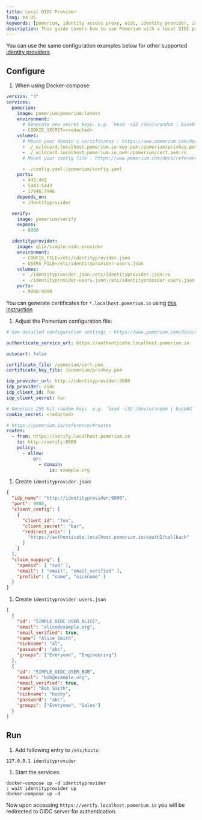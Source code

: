```yaml
---
title: Local OIDC Provider
lang: en-US
keywords: [pomerium, identity access proxy, oidc, identity provider, idp]
description: This guide covers how to use Pomerium with a local OIDC provider using [qlik/simple-oidc-provider].
---
```


You can use the same configuration examples below for other supported [identity providers](/docs/identity-providers).

## Configure

1. When using Docker-compose:

  ```yaml title="docker-compose.yaml"
  version: "3"
  services:
    pomerium:
      image: pomerium/pomerium:latest
      environment:
        # Generate new secret keys. e.g. `head -c32 /dev/urandom | base64`
        - COOKIE_SECRET=<redacted>
      volumes:
        # Mount your domain's certificates : https://www.pomerium.com/docs/reference/certificates
        - ./_wildcard.localhost.pomerium.io-key.pem:/pomerium/privkey.pem:ro
        - ./_wildcard.localhost.pomerium.io.pem:/pomerium/cert.pem:ro
        # Mount your config file : https://www.pomerium.com/docs/reference/

        - ./config.yaml:/pomerium/config.yaml
      ports:
        - 443:443
        - 5443:5443
        - 17946:7946
      depends_on:
        - identityprovider

    verify:
      image: pomerium/verify
      expose:
        - 8000

    identityprovider:
      image: qlik/simple-oidc-provider
      environment:
        - CONFIG_FILE=/etc/identityprovider.json
        - USERS_FILE=/etc/identityprovider-users.json
      volumes:
        - ./identityprovider.json:/etc/identityprovider.json:ro
        - ./identityprovider-users.json:/etc/identityprovider-users.json:ro
      ports:
        - 9000:9000
  ```

  You can generate certificates for `*.localhost.pomerium.io` using [this instruction](/docs/concepts/certificates#certificates-2)

1. Adjust the Pomerium configuration file:

  ```yaml title="config.yaml"
  # See detailed configuration settings : https://www.pomerium.com/docs/reference/

  authenticate_service_url: https://authenticate.localhost.pomerium.io

  autocert: false

  certificate_file: /pomerium/cert.pem
  certificate_key_file: /pomerium/privkey.pem

  idp_provider_url: http://identityprovider:9000
  idp_provider: oidc
  idp_client_id: foo
  idp_client_secret: bar

  # Generate 256 bit random keys  e.g. `head -c32 /dev/urandom | base64`
  cookie_secret: <redacted>

  # https://pomerium.io/reference/#routes
  routes:
    - from: https://verify.localhost.pomerium.io
      to: http://verify:8000
      policy:
        - allow:
            or:
              - domain:
                  is: example.org
  ```

1. Create `identityprovider.json`:

  ```json title="identityprovider.json"
  {
    "idp_name": "http://identityprovider:9000",
    "port": 9000,
    "client_config": [
      {
        "client_id": "foo",
        "client_secret": "bar",
        "redirect_uris": [
          "https://authenticate.localhost.pomerium.io/oauth2/callback"
        ]
      }
    ],
    "claim_mapping": {
      "openid": [ "sub" ],
      "email": [ "email", "email_verified" ],
      "profile": [ "name", "nickname" ]
    }
  }
  ```

1. Create `identityprovider-users.json`

  ```json title="identityprovider-users.json"
  [
    {
      "id": "SIMPLE_OIDC_USER_ALICE",
      "email": "alice@example.org",
      "email_verified": true,
      "name": "Alice Smith",
      "nickname": "al",
      "password": "abc",
      "groups": ["Everyone", "Engineering"]
    },
    {
      "id": "SIMPLE_OIDC_USER_BOB",
      "email": "bob@example.org",
      "email_verified": true,
      "name": "Bob Smith",
      "nickname": "bobby",
      "password": "abc",
      "groups": ["Everyone", "Sales"]
    }
  ]
  ```

## Run

1. Add following entry to `/etc/hosts`:

``` title="/etc/hosts"
127.0.0.1 identityprovider
```

1. Start the services:

```shell
docker-compose up -d identityprovider
: wait identityprovider up
docker-compose up -d
```

Now upon accessing `https://verify.localhost.pomerium.io` you will be redirected to OIDC server for authentication.

[identity provider]: /docs/identity-providers
[qlik/simple-oidc-provider]: https://hub.docker.com/r/qlik/simple-oidc-provider/
